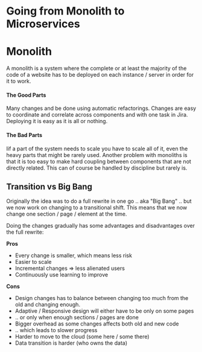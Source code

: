 # Going from Monolith to Microservices

# Monolith
A monolith is a system where the complete or at least the majority of the code of a website has to be deployed on each instance / server in order for it to work.

#### The Good Parts
Many changes and be done using automatic refactorings. Changes are easy to coordinate and correlate across components and with one task in Jira. Deploying it is easy as it is all or nothing.

#### The Bad Parts
Iif a part of the system needs to scale you have to scale all of it, even the heavy parts that might be rarely used. Another problem with monoliths is that it is too easy to make hard coupling between components that are not directly related. This can of course be handled by discipline but rarely is.

## Transition vs Big Bang

Originally the idea was to do a full rewrite in one go .. aka "Big Bang" .. but we now work on changing to a transitional shift. This means that we now change one section / page / element at the time.

Doing the changes gradually has some advantages and disadvantages over the full rewrite:

**Pros**
* Every change is smaller, which means less risk
* Easier to scale 
* Incremental changes => less alienated users
* Continuously use learning to improve

**Cons**
* Design changes has to balance between changing too much from the old and changing enough.
* Adaptive / Responsive design will either have to be only on some pages
* .. or only when enough sections / pages are done
* Bigger overhead as some changes affects both old and new code
* .. which leads to slower progress
* Harder to move to the cloud (some here / some there)
* Data transition is harder (who owns the data)

